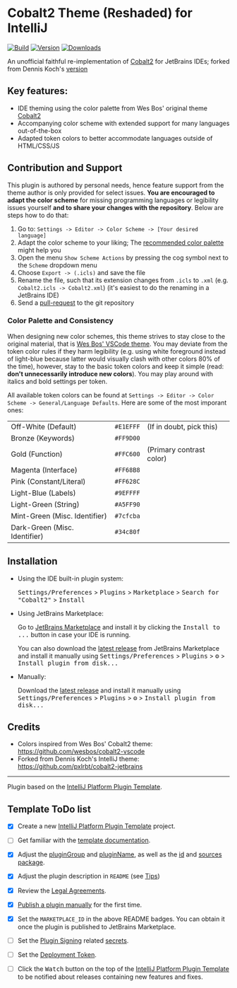 # Cobalt2 Theme (Reshaded) for IntelliJ

[![Build](https://github.com/Pogodaanton/cobalt2-intellij/workflows/Build/badge.svg)](https://github.com/Pogodaanton/cobalt2-intellij/actions/workflows/build.yml)
[![Version](https://img.shields.io/jetbrains/plugin/v/28023.svg)](https://plugins.jetbrains.com/plugin/28023)
[![Downloads](https://img.shields.io/jetbrains/plugin/d/28023.svg)](https://plugins.jetbrains.com/plugin/28023)

<!-- Plugin description -->
An unofficial faithful re-implementation of [Cobalt2](https://github.com/wesbos/cobalt2-vscode) for JetBrains IDEs; forked from Dennis Koch's [version](https://github.com/pxlrbt/cobalt2-jetbrains)

## Key features:

*   IDE theming using the color palette from Wes Bos' original theme [Cobalt2](https://github.com/wesbos/cobalt2-vscode)
*   Accompanying color scheme with extended support for many languages out-of-the-box
*   Adapted token colors to better accommodate languages outside of HTML/CSS/JS

## Contribution and Support

This plugin is authored by personal needs, hence feature support from the theme author is only provided for select issues. **You are encouraged to adapt the color scheme** for missing programming languages or legibility issues yourself **and to share your changes with the repository**. Below are steps how to do that:

1.  Go to: `Settings -> Editor -> Color Scheme -> [Your desired language]`
2.  Adapt the color scheme to your liking; The [recommended color palette](https://github.com/Pogodaanton/cobalt2-intellij#color-palette-and-consistency) might help you
3.  Open the menu `Show Scheme Actions` by pressing the cog symbol next to the `Scheme` dropdown menu
4.  Choose `Export -> (.icls)` and save the file
5.  Rename the file, such that its extension changes from `.icls` to `.xml` (e.g. `Cobalt2.icls -> Cobalt2.xml`) (it's easiest to do the renaming in a JetBrains IDE)
6. Send a [pull-request](https://github.com/Pogodaanton/cobalt2-intellij/pulls) to the git repository
<!-- Plugin description end -->

### Color Palette and Consistency

When designing new color schemes, this theme strives to stay close to the original material, that is [Wes Bos' VSCode theme](https://github.com/wesbos/cobalt2-vscode). You may deviate from the token color rules if they harm legibility (e.g. using white foreground instead of light-blue because latter would visually clash with other colors 80% of the time), however, stay to the basic token colors and keep it simple (read: **don't unnecessarily introduce new colors**). You may play around with italics and bold settings per token.

All available token colors can be found at `Settings -> Editor -> Color Scheme -> General/Language Defaults`. Here are some of the most imporant ones:

|                               |           |                          |
|-------------------------------|-----------|--------------------------|
| Off-White (Default)           | `#E1EFFF` | (If in doubt, pick this) |
| Bronze (Keywords)             | `#FF9D00` |
| Gold (Function)               | `#FFC600` | (Primary contrast color) |
| Magenta (Interface)           | `#FF68B8` |
| Pink (Constant/Literal)       | `#FF628C` |
| Light-Blue (Labels)           | `#9EFFFF` |
| Light-Green (String)          | `#A5FF90` |
| Mint-Green (Misc. Identifier) | `#7cfcba` |
| Dark-Green (Misc. Identifier) | `#34c80f` |

## Installation

- Using the IDE built-in plugin system:
  
  <kbd>Settings/Preferences</kbd> > <kbd>Plugins</kbd> > <kbd>Marketplace</kbd> > <kbd>Search for "Cobalt2"</kbd> >
  <kbd>Install</kbd>
  
- Using JetBrains Marketplace:

  Go to [JetBrains Marketplace](https://plugins.jetbrains.com/plugin/MARKETPLACE_ID) and install it by clicking the <kbd>Install to ...</kbd> button in case your IDE is running.

  You can also download the [latest release](https://plugins.jetbrains.com/plugin/MARKETPLACE_ID/versions) from JetBrains Marketplace and install it manually using
  <kbd>Settings/Preferences</kbd> > <kbd>Plugins</kbd> > <kbd>⚙️</kbd> > <kbd>Install plugin from disk...</kbd>

- Manually:

  Download the [latest release](https://github.com/Pogodaanton/cobalt2-intellij/releases/latest) and install it manually using
  <kbd>Settings/Preferences</kbd> > <kbd>Plugins</kbd> > <kbd>⚙️</kbd> > <kbd>Install plugin from disk...</kbd>

## Credits

- Colors inspired from Wes Bos' Cobalt2 theme: https://github.com/wesbos/cobalt2-vscode
- Forked from Dennis Koch's IntelliJ theme: https://github.com/pxlrbt/cobalt2-jetbrains

---
Plugin based on the [IntelliJ Platform Plugin Template][template].

## Template ToDo list
- [x] Create a new [IntelliJ Platform Plugin Template][template] project.
- [ ] Get familiar with the [template documentation][template].
- [x] Adjust the [pluginGroup](./gradle.properties) and [pluginName](./gradle.properties), as well as the [id](./src/main/resources/META-INF/plugin.xml) and [sources package](./src/main/kotlin).
- [x] Adjust the plugin description in `README` (see [Tips][docs:plugin-description])
- [x] Review the [Legal Agreements](https://plugins.jetbrains.com/docs/marketplace/legal-agreements.html?from=IJPluginTemplate).
- [x] [Publish a plugin manually](https://plugins.jetbrains.com/docs/intellij/publishing-plugin.html?from=IJPluginTemplate) for the first time.
- [x] Set the `MARKETPLACE_ID` in the above README badges. You can obtain it once the plugin is published to JetBrains Marketplace.
- [ ] Set the [Plugin Signing](https://plugins.jetbrains.com/docs/intellij/plugin-signing.html?from=IJPluginTemplate) related [secrets](https://github.com/JetBrains/intellij-platform-plugin-template#environment-variables).
- [ ] Set the [Deployment Token](https://plugins.jetbrains.com/docs/marketplace/plugin-upload.html?from=IJPluginTemplate).
- [ ] Click the <kbd>Watch</kbd> button on the top of the [IntelliJ Platform Plugin Template][template] to be notified about releases containing new features and fixes.


[template]: https://github.com/JetBrains/intellij-platform-plugin-template
[docs:plugin-description]: https://plugins.jetbrains.com/docs/intellij/plugin-user-experience.html#plugin-description-and-presentation
